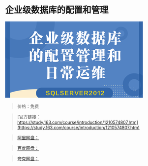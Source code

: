 # 企业级数据库的配置和管理

![img](../../../assets/study163/free/1b5ccda51cdc4ac48dda1487f2196d77.png)

> 价格：免费

> [官方链接：https://study.163.com/course/introduction/1210574807.htm](https://study.163.com/course/introduction/1210574807.htm)

> [阿里网盘：]()

> [百度网盘：]()

> [夸克网盘：]()
